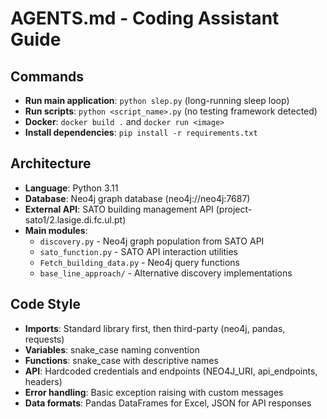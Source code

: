 # AGENTS.md - Coding Assistant Guide

## Commands
- **Run main application**: `python slep.py` (long-running sleep loop)
- **Run scripts**: `python <script_name>.py` (no testing framework detected)
- **Docker**: `docker build .` and `docker run <image>`
- **Install dependencies**: `pip install -r requirements.txt`

## Architecture
- **Language**: Python 3.11
- **Database**: Neo4j graph database (neo4j://neo4j:7687)
- **External API**: SATO building management API (project-sato1/2.lasige.di.fc.ul.pt)
- **Main modules**: 
  - `discovery.py` - Neo4j graph population from SATO API
  - `sato_function.py` - SATO API interaction utilities
  - `Fetch_building_data.py` - Neo4j query functions
  - `base_line_approach/` - Alternative discovery implementations

## Code Style
- **Imports**: Standard library first, then third-party (neo4j, pandas, requests)
- **Variables**: snake_case naming convention
- **Functions**: snake_case with descriptive names
- **API**: Hardcoded credentials and endpoints (NEO4J_URI, api_endpoints, headers)
- **Error handling**: Basic exception raising with custom messages
- **Data formats**: Pandas DataFrames for Excel, JSON for API responses
